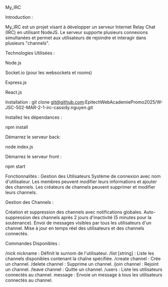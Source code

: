 My_IRC

Introduction :

My_IRC est un projet visant à développer un serveur Internet Relay Chat (IRC) en utilisant NodeJS. Le serveur supporte plusieurs connexions simultanées et permet aux utilisateurs de rejoindre et interagir dans plusieurs "channels".

Technologies Utilisées :

Node.js

Socket.io (pour les websockets et rooms)

Express.js

React.js


Installation :
git clone git@github.com:EpitechWebAcademiePromo2025/W-JSC-502-MAR-2-1-irc-cassidy.nguyen.git 

Installez les dépendances :

npm install

Démarrez le serveur back:

node index.js

Démarrez le serveur front : 

npm start

Fonctionnalités :
Gestion des Utilisateurs
Système de connexion avec nom d'utilisateur.
Les membres peuvent modifier leurs informations et ajouter des channels.
Les créateurs de channels peuvent supprimer et modifier leurs channels.

Gestion des Channels :

Création et suppression des channels avec notifications globales.
Auto-suppression des channels après 2 jours d'inactivité (5 minutes pour la soutenance).
Envoi de messages visibles par tous les utilisateurs d'un channel.
Mise à jour en temps réel des utilisateurs et des channels connectés.


Commandes Disponibles : 

/nick nickname : Définit le surnom de l'utilisateur.
/list [string] : Liste les channels disponibles contenant la chaîne spécifiée.
/create channel : Crée un channel.
/delete channel : Supprime un channel.
/join channel : Rejoint un channel.
/leave channel : Quitte un channel.
/users : Liste les utilisateurs connectés au channel.
message : Envoie un message à tous les utilisateurs connectés au channel.
